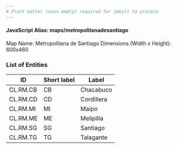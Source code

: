```yaml
---
# Front matter (even empty) required for Jekyll to process
---
```


#### JavaScript Alias: maps/metropolitanadesantiago

Map Name: Metropolitana de Santiago
Dimensions (Width x Height): 600x460

### List of Entities

ID | Short label | Label
---|---|---|
CL.RM.CB|CB|Chacabuco
CL.RM.CD|CD|Cordillera
CL.RM.MI|MI|Maipo
CL.RM.ME|ME|Melipilla
CL.RM.SG|SG|Santiago
CL.RM.TG|TG|Talagante
